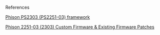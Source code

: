 References

[Phison PS2303 (PS2251-03) framework](https://github.com/flowswitch/phison/wiki)

[Phison 2251-03 (2303) Custom Firmware & Existing Firmware Patches](https://github.com/brandonlw/Psychson/wiki)
